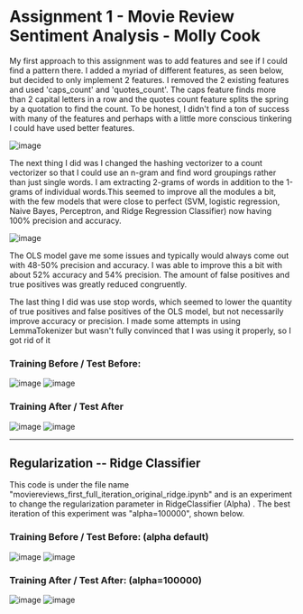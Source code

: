 <h1>Assignment 1 - Movie Review Sentiment Analysis - Molly Cook</h1>
<p>My first approach to this assignment was to add features and see if I could find a pattern there. I added a myriad of different features, as seen below, but decided to only implement 2 features. I removed the 2 existing features and used 'caps_count' and 'quotes_count'. The caps feature finds more than 2 capital letters in a row and the quotes count feature splits the spring by a quotation to find the count. To be honest, I didn't find a ton of success with many of the features and perhaps with a little more conscious tinkering I could have used better features. </p>

![image](https://user-images.githubusercontent.com/86888346/156940755-419bc2e2-ab39-4dad-8a9b-bcdbbf16744d.png)

<p>The next thing I did was I changed the hashing vectorizer to a count vectorizer so that I could use an n-gram and find word groupings rather than just single words. I am extracting 2-grams of words in addition to the 1-grams of individual words.This seemed to improve all the modules a bit, with the few models that were close to perfect (SVM, logistic regression, Naive Bayes, Perceptron, and Ridge Regression Classifier) now having 100% precision and accuracy.  </p>

![image](https://user-images.githubusercontent.com/86888346/156941285-75cba720-a166-45eb-a79f-510f48d76db6.png)



<p>The OLS model gave me some issues and typically would always come out with 48-50% precision and accuracy. I was able to improve this a bit with about 52% accuracy and 54% precision. The amount of false positives and true positives was greatly reduced congruently. </p>

<p>The last thing I did was use stop words, which seemed to lower the quantity of true positives and false positives of the OLS model, but not necessarily improve accuracy or precision. I made some attempts in using LemmaTokenizer but wasn't fully convinced that I was using it properly, so I got rid of it</p>

<h3>Training Before / Test Before:</h3>

![image](https://user-images.githubusercontent.com/86888346/156941674-6b61475d-a21b-4acf-96a2-8898808e2aa9.png)
![image](https://user-images.githubusercontent.com/86888346/157959571-a473b7a2-5f93-457b-9a22-f632c0d518d6.png)

<h3>Training After / Test After</h3>

![image](https://user-images.githubusercontent.com/86888346/156941686-5a88442e-1c17-4e86-8061-5d16bb2552aa.png)
![image](https://user-images.githubusercontent.com/86888346/157959041-ccb3a6ca-a4e9-475d-b5e7-078abb018407.png)

<hr>

<h2>Regularization -- Ridge Classifier</h2>

<p>This code is under the file name "moviereviews_first_full_iteration_original_ridge.ipynb" and is an experiment to change the regularization parameter in RidgeClassifier (Alpha) . The best iteration of this experiment was "alpha=100000", shown below.</p>

<h3> Training Before / Test Before: (alpha default)</h3>

![image](https://user-images.githubusercontent.com/86888346/159348075-785f5d5b-4919-4e92-8647-ee15539af4bd.png) 
![image](https://user-images.githubusercontent.com/86888346/159348163-a4750f9f-bbeb-4f12-853d-c84dc2c0907b.png)



<h3>Training After / Test After: (alpha=100000)</h3>

![image](https://user-images.githubusercontent.com/86888346/159348543-8f2bd20a-68bb-4317-b3df-01324a9bb903.png) 
![image](https://user-images.githubusercontent.com/86888346/159348482-74bf19bc-d3d2-4c03-836e-35792abd832f.png)


